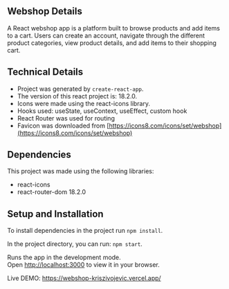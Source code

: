 ## Webshop Details

A React webshop app is a platform built to browse products and add items to a cart. Users can create an account, navigate through the different product categories, view product details, and add items to their shopping cart.

## Technical Details

- Project was generated by `create-react-app`.
- The version of this react project is: 18.2.0.
- Icons were made using the react-icons library.
- Hooks used: useState, useContext, useEffect, custom hook
- React Router was used for routing
- Favicon was downloaded from [https://icons8.com/icons/set/webshop](https://icons8.com/icons/set/webshop)

## Dependencies

This project was made using the following libraries:

- react-icons
- react-router-dom 18.2.0

## Setup and Installation

To install dependencies in the project run `npm install`.

In the project directory, you can run: `npm start`.

Runs the app in the development mode.\
Open [http://localhost:3000](http://localhost:3000) to view it in your browser.

Live DEMO: https://webshop-kriszivojevic.vercel.app/
